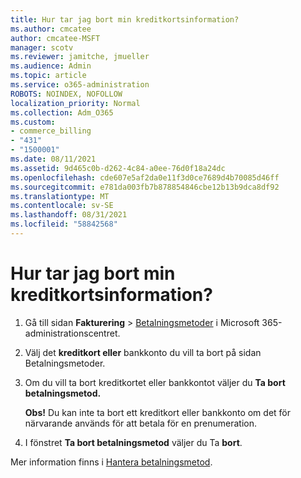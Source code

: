 ```yaml
---
title: Hur tar jag bort min kreditkortsinformation?
ms.author: cmcatee
author: cmcatee-MSFT
manager: scotv
ms.reviewer: jamitche, jmueller
ms.audience: Admin
ms.topic: article
ms.service: o365-administration
ROBOTS: NOINDEX, NOFOLLOW
localization_priority: Normal
ms.collection: Adm_O365
ms.custom:
- commerce_billing
- "431"
- "1500001"
ms.date: 08/11/2021
ms.assetid: 9d465c0b-d262-4c84-a0ee-76d0f18a24dc
ms.openlocfilehash: cde607e5af2da0e11f3d0ce7689d4b70085d46ff
ms.sourcegitcommit: e781da003fb7b878854846cbe12b13b9dca8df92
ms.translationtype: MT
ms.contentlocale: sv-SE
ms.lasthandoff: 08/31/2021
ms.locfileid: "58842568"
---
```

# <a name="how-do-i-remove-my-credit-card-information"></a>Hur tar jag bort min kreditkortsinformation?

1. Gå till sidan **Fakturering** \> [Betalningsmetoder](https://go.microsoft.com/fwlink/p/?linkid=2018806) i Microsoft 365-administrationscentret.

2. Välj det **kreditkort eller** bankkonto du vill ta bort på sidan Betalningsmetoder.

3. Om du vill ta bort kreditkortet eller bankkontot väljer du **Ta bort betalningsmetod.**

    **Obs!** Du kan inte ta bort ett kreditkort eller bankkonto om det för närvarande används för att betala för en prenumeration.

4. I fönstret **Ta bort betalningsmetod** väljer du Ta **bort**.

Mer information finns i [Hantera betalningsmetod](https://docs.microsoft.com/microsoft-365/commerce/billing-and-payments/manage-payment-methods).